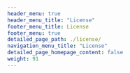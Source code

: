 ```yaml
---
header_menu: true
header_menu_title: "License"
footer_menu_title: License
footer_menu: true
detailed_page_path: ./license/
navigation_menu_title: "License"
detailed_page_homepage_content: false
weight: 91
---
```

